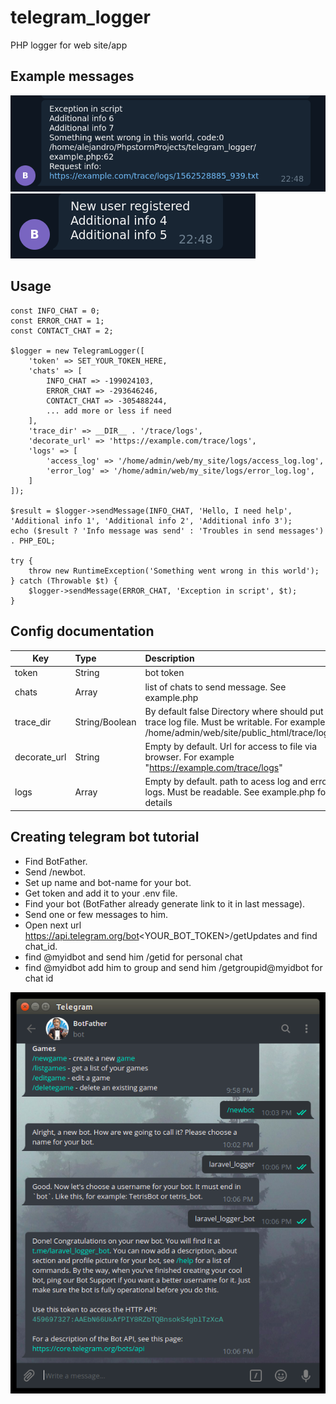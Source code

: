 # telegram_logger
PHP logger for web site/app

## Example messages
![telegram_logger](https://github.com/abergasov/telegram_logger/blob/master/images/img_1.png?raw=true)
![telegram_logger](https://github.com/abergasov/telegram_logger/blob/master/images/img_2.png?raw=true)

## Usage
```
const INFO_CHAT = 0;
const ERROR_CHAT = 1;
const CONTACT_CHAT = 2;

$logger = new TelegramLogger([
    'token' => SET_YOUR_TOKEN_HERE,
    'chats' => [
        INFO_CHAT => -199024103,
        ERROR_CHAT => -293646246,
        CONTACT_CHAT => -305488244,
        ... add more or less if need
    ],
    'trace_dir' => __DIR__ . '/trace/logs',
    'decorate_url' => 'https://example.com/trace/logs',
    'logs' => [
        'access_log' => '/home/admin/web/my_site/logs/access_log.log',
        'error_log' => '/home/admin/web/my_site/logs/error_log.log',
    ]
]);

$result = $logger->sendMessage(INFO_CHAT, 'Hello, I need help', 'Additional info 1', 'Additional info 2', 'Additional info 3');
echo ($result ? 'Info message was send' : 'Troubles in send messages') . PHP_EOL;

try {
    throw new RuntimeException('Something went wrong in this world');
} catch (Throwable $t) {
    $logger->sendMessage(ERROR_CHAT, 'Exception in script', $t);
}
```

## Config documentation
| Key          | Type      | Description |
| ------------ |:----------| :-----------|
| token        | String    | bot token   |
| chats        | Array     | list of chats to send message. See example.php |
| trace_dir    | String/Boolean    | By default false Directory where should put trace log file. Must be writable. For example /home/admin/web/site/public_html/trace/logs |
| decorate_url | String    | Empty by default. Url for access to file via browser. For example "https://example.com/trace/logs" |
| logs         | Array     | Empty by default. path to acess log and error logs. Must be readable. See example.php for details |

## Creating telegram bot tutorial
- Find BotFather.
- Send /newbot.
- Set up name and bot-name for your bot.
- Get token and add it to your .env file.
- Find your bot (BotFather already generate link to it in last message).
- Send one or few messages to him.
- Open next url https://api.telegram.org/bot<YOUR_BOT_TOKEN>/getUpdates and find chat_id.
- find @myidbot and send him /getid for personal chat
- find @myidbot add him to group and send him /getgroupid@myidbot for chat id

![telegram_logger](https://github.com/abergasov/telegram_logger/blob/master/images/img_3.png?raw=true)